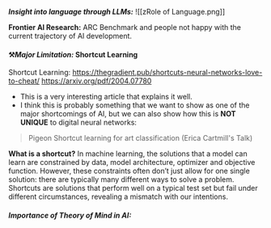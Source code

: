 



***Insight into language through LLMs:***
![[zRole of Language.png]]


**Frontier AI Research:** 
ARC Benchmark and people not happy with the current trajectory of AI development. 

#### ⚒️***Major Limitation:*** Shortcut Learning
Shortcut Learning:
https://thegradient.pub/shortcuts-neural-networks-love-to-cheat/ 
https://arxiv.org/pdf/2004.07780
- This is a very interesting article that explains it well.
- I think this is probably something that we want to show as one of the major shortcomings of AI, but we can also show how this is **NOT UNIQUE** to digital neural networks: 
>Pigeon Shortcut learning for art classification (Erica Cartmill's Talk)


**What is a shortcut?**
In machine learning, the solutions that a model can learn are constrained by data, model architecture, optimizer and objective function. However, these constraints often don’t just allow for one single solution: there are typically many different ways to solve a problem. Shortcuts are solutions that perform well on a typical test set but fail under different circumstances, revealing a mismatch with our intentions.

#### ***Importance of Theory of Mind in AI:***













